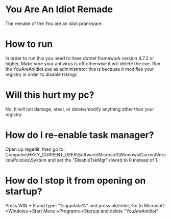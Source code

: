 # You Are An Idiot Remade
The remake of the You are an idiot prankware.
# How to run
In order to run this you need to have dotnet framework version 4.7.2 or higher,
Make sure your antivirus is off otherwise it will delete the exe. 
Run the YouAreAnIdiot.exe as administrator this is because it modifies your registry in order to disable tskmgr.

# Will this hurt my pc?
No. It will not damage, steal, or delete/modify anything other than your registry.

# How do I re-enable task manager?
Open up regedit, then go to: Computer\HKEY_CURRENT_USER\Software\Microsoft\Windows\CurrentVersion\Policies\System and set the "DisableTskMgr" dword to 0 instead of 1.

# How do I stop it from opening on startup?
Press WIN + R and type: "%appdata%" and press ok/enter,
Go to Microsoft->Windows->Start Menu->Programs->Startup and delete "YouAreAnIdiot"
